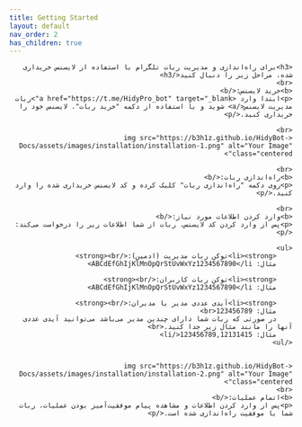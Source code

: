 ```yaml
---
title: Getting Started
layout: default
nav_order: 2
has_children: true
---
```


<head>
    <meta charset="utf-8">
    <link rel="stylesheet" href="https://b3h1z.github.io/HidyBot-Docs/assets/css/style.css">
</head>
<div dir="rtl">

    <h3>برای راه‌اندازی و مدیریت ربات تلگرام با استفاده از لایسنس خریداری شده، مراحل زیر را دنبال کنید</h3>
    <br>
    <b>خرید لایسنس:</b>
    <p>ابتدا وارد <a href="https://t.me/HidyPro_bot" target="_blank">ربات مدیریت لایسنس</a> شوید و با استفاده از دکمه "خرید ربات"، لایسنس خود را خریداری کنید.</p>
    
    <br>
    <img src="https://b3h1z.github.io/HidyBot-Docs/assets/images/installation/installation-1.png" alt="Your Image" class="centered">
    
    <br>
    <b>راه‌اندازی ربات:</b>
    <p>روی دکمه "راه‌اندازی ربات" کلیک کرده و کد لایسنس خریداری شده را وارد کنید.</p>

    <br>
    <b>وارد کردن اطلاعات مورد نیاز:</b>
    <p>پس از وارد کردن کد لایسنس، ربات از شما اطلاعات زیر را درخواست می‌کند:</p>

    <ul>
        <li><strong>توکن ربات مدیریت (ادمین):</strong><br>
        مثال: ABCdEfGhIjKlMnOpQrStUvWxYz1234567890</li>

        <li><strong>توکن ربات کاربران:</strong><br>
        مثال: ABCdEfGhIjKlMnOpQrStUvWxYz1234567890</li>
        
        <li><strong>آیدی عددی مدیر یا مدیران:</strong><br>
        مثال: 123456789<br>
        در صورتی که ربات شما دارای چندین مدیر می‌باشد می‌توانید آیدی عددی آنها را مانند مثال زیر جدا کنید.<br>
        مثال: 123456789,12131415</li>
    </ul>


    <img src="https://b3h1z.github.io/HidyBot-Docs/assets/images/installation/installation-2.png" alt="Your Image" class="centered">
    <br>
    <b>اتمام عملیات:</b>
    <p>پس از وارد کردن اطلاعات و مشاهده پیام موفقیت‌آمیز بودن عملیات، ربات شما با موفقیت راه‌اندازی شده است.</p>
</div>
